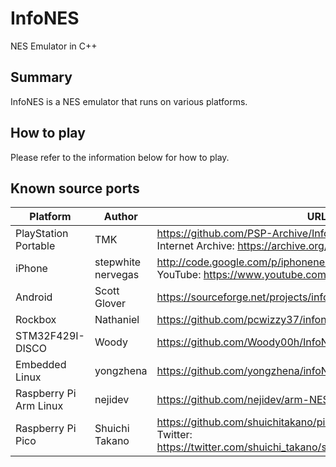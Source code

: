 # InfoNES
NES Emulator in C++

## Summary
InfoNES is a NES emulator that runs on various platforms.

## How to play
Please refer to the information below for how to play.

## Known source ports
|Platform|Author|URL|
|--------|------|---|
|PlayStation Portable|TMK|https://github.com/PSP-Archive/InfoNES<br>Internet Archive: https://archive.org/details/info-nes-r-03.7z|
|iPhone|stepwhite<br>nervegas|http://code.google.com/p/iphonenes/<br>YouTube: https://www.youtube.com/watch?v=LVh429Dp7r0|
|Android|Scott Glover|https://sourceforge.net/projects/infones-droid/|
|Rockbox|Nathaniel|https://github.com/pcwizzy37/infones-rockbox|
|STM32F429I-DISCO|Woody|https://github.com/Woody00h/InfoNES|
|Embedded Linux|yongzhena|https://github.com/yongzhena/infoNES|
|Raspberry Pi<br>Arm Linux|nejidev|https://github.com/nejidev/arm-NES-linux|
|Raspberry Pi Pico|Shuichi Takano|https://github.com/shuichitakano/pico-infones<br>Twitter: https://twitter.com/shuichi_takano/status/1477702448907419649|
